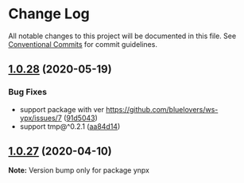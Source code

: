 # Change Log

All notable changes to this project will be documented in this file.
See [Conventional Commits](https://conventionalcommits.org) for commit guidelines.

## [1.0.28](https://github.com/bluelovers/ws-ypx/compare/ynpx@1.0.27...ynpx@1.0.28) (2020-05-19)


### Bug Fixes

* support package with ver https://github.com/bluelovers/ws-ypx/issues/7 ([91d5043](https://github.com/bluelovers/ws-ypx/commit/91d5043cb73e79e9ab08a54d0d9371c62cb084cb))
* support tmp@^0.2.1 ([aa84d14](https://github.com/bluelovers/ws-ypx/commit/aa84d14c2090efe88717ac7905424785185c4c88))





## [1.0.27](https://github.com/bluelovers/ws-ypx/compare/ynpx@1.0.26...ynpx@1.0.27) (2020-04-10)

**Note:** Version bump only for package ynpx
